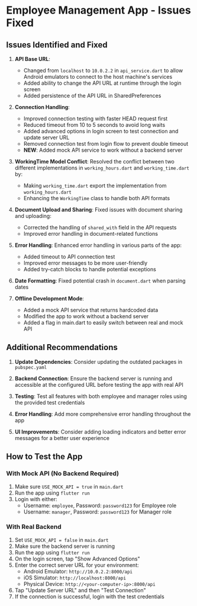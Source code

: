 # Employee Management App - Issues Fixed

## Issues Identified and Fixed

1. **API Base URL**: 
   - Changed from `localhost` to `10.0.2.2` in `api_service.dart` to allow Android emulators to connect to the host machine's services
   - Added ability to change the API URL at runtime through the login screen
   - Added persistence of the API URL in SharedPreferences

2. **Connection Handling**:
   - Improved connection testing with faster HEAD request first
   - Reduced timeout from 10 to 5 seconds to avoid long waits
   - Added advanced options in login screen to test connection and update server URL
   - Removed connection test from login flow to prevent double timeout
   - **NEW**: Added mock API service to work without a backend server

3. **WorkingTime Model Conflict**: Resolved the conflict between two different implementations in `working_hours.dart` and `working_time.dart` by:
   - Making `working_time.dart` export the implementation from `working_hours.dart`
   - Enhancing the `WorkingTime` class to handle both API formats

4. **Document Upload and Sharing**: Fixed issues with document sharing and uploading:
   - Corrected the handling of `shared_with` field in the API requests
   - Improved error handling in document-related functions

5. **Error Handling**: Enhanced error handling in various parts of the app:
   - Added timeout to API connection test
   - Improved error messages to be more user-friendly
   - Added try-catch blocks to handle potential exceptions

6. **Date Formatting**: Fixed potential crash in `document.dart` when parsing dates

7. **Offline Development Mode**:
   - Added a mock API service that returns hardcoded data
   - Modified the app to work without a backend server
   - Added a flag in main.dart to easily switch between real and mock API

## Additional Recommendations

1. **Update Dependencies**: Consider updating the outdated packages in `pubspec.yaml`

2. **Backend Connection**: Ensure the backend server is running and accessible at the configured URL before testing the app with real API

3. **Testing**: Test all features with both employee and manager roles using the provided test credentials

4. **Error Handling**: Add more comprehensive error handling throughout the app

5. **UI Improvements**: Consider adding loading indicators and better error messages for a better user experience

## How to Test the App

### With Mock API (No Backend Required)

1. Make sure `USE_MOCK_API = true` in `main.dart`
2. Run the app using `flutter run`
3. Login with either:
   - Username: `employee`, Password: `password123` for Employee role
   - Username: `manager`, Password: `password123` for Manager role

### With Real Backend

1. Set `USE_MOCK_API = false` in `main.dart`
2. Make sure the backend server is running
3. Run the app using `flutter run`
4. On the login screen, tap "Show Advanced Options"
5. Enter the correct server URL for your environment:
   - Android Emulator: `http://10.0.2.2:8000/api`
   - iOS Simulator: `http://localhost:8000/api`
   - Physical Device: `http://<your-computer-ip>:8000/api`
6. Tap "Update Server URL" and then "Test Connection"
7. If the connection is successful, login with the test credentials
